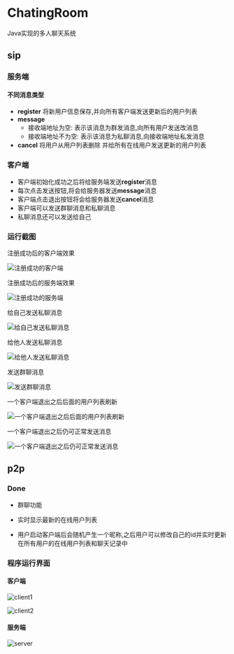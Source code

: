 # ChatingRoom

Java实现的多人聊天系统

## sip

### 服务端
#### 不同消息类型
- **register** 将新用户信息保存,并向所有客户端发送更新后的用户列表
- **message** 
    - 接收端地址为空: 表示该消息为群发消息,向所有用户发送改消息
    - 接收端地址不为空: 表示该消息为私聊消息,向接收端地址私发消息
- **cancel** 将用户从用户列表删除 并给所有在线用户发送更新的用户列表
### 客户端
- 客户端初始化成功之后将给服务端发送**register**消息
- 每次点击发送按钮,将会给服务器发送**message**消息
- 客户端点击退出按钮将会给服务器发送**cancel**消息
- 客户端可以发送群聊消息和私聊消息
- 私聊消息还可以发送给自己

### 运行截图

注册成功后的客户端效果

![注册成功的客户端](img/sip/register_client.png)

注册成功后的服务端效果

![注册成功的服务端](img/sip/register_server.png)

给自己发送私聊消息

![给自己发送私聊消息](img/sip/chat_self.png)

给他人发送私聊消息

![给他人发送私聊消息](img/sip/chat_other.png)

发送群聊消息

![发送群聊消息](img/sip/chat_public.png)

一个客户端退出之后后面的用户列表刷新

![一个客户端退出之后后面的用户列表刷新](img/sip/quit.png)

一个客户端退出之后仍可正常发送消息

![一个客户端退出之后仍可正常发送消息](img/sip/quit_message.png)


## p2p

### Done

- 群聊功能

- 实时显示最新的在线用户列表

- 用户启动客户端后会随机产生一个昵称,之后用户可以修改自己的id并实时更新在所有用户的在线用户列表和聊天记录中

### 程序运行界面

#### 客户端

![client1](img/client1.png)

![client2](img/client2.png)

#### 服务端

![server](img/server.png)


